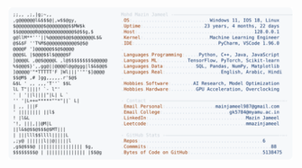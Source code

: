 <picture>
  <source srcset="https://raw.githubusercontent.com/mmazinjameel/mmazinjameel/main/dark_mode.svg?v=1743113338" media="(prefers-color-scheme: dark)">
  <img src="https://raw.githubusercontent.com/mmazinjameel/mmazinjameel/main/light_mode.svg?v=1743113338">
</picture>
